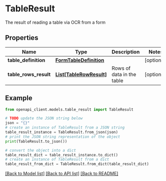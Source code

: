 # TableResult

The result of reading a table via OCR from a form

## Properties

Name | Type | Description | Notes
------------ | ------------- | ------------- | -------------
**table_definition** | [**FormTableDefinition**](FormTableDefinition.md) |  | [optional] 
**table_rows_result** | [**List[TableRowResult]**](TableRowResult.md) | Rows of data in the table | [optional] 

## Example

```python
from openapi_client.models.table_result import TableResult

# TODO update the JSON string below
json = "{}"
# create an instance of TableResult from a JSON string
table_result_instance = TableResult.from_json(json)
# print the JSON string representation of the object
print(TableResult.to_json())

# convert the object into a dict
table_result_dict = table_result_instance.to_dict()
# create an instance of TableResult from a dict
table_result_from_dict = TableResult.from_dict(table_result_dict)
```
[[Back to Model list]](../README.md#documentation-for-models) [[Back to API list]](../README.md#documentation-for-api-endpoints) [[Back to README]](../README.md)


